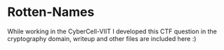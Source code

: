 # Rotten-Names

While working in the CyberCell-VIIT I developed this CTF question in the cryptography domain, writeup and other files are included here :)
